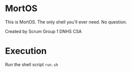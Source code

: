 # MortOS

This is MortOS. The only shell you'll ever need. No question.

Created by Scrum Group 1 DNHS CSA

# Execution

Run the shell script ```run.sh```